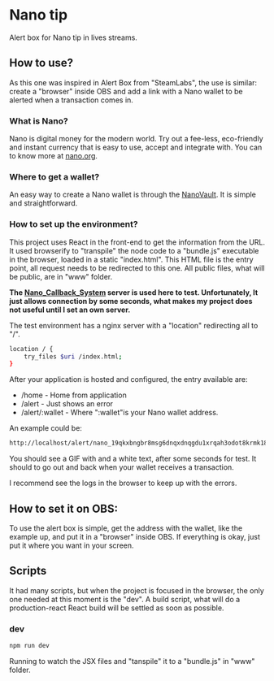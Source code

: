 # **Nano tip**

Alert box for Nano tip in lives streams.

## How to use?

As this one was inspired in Alert Box from "SteamLabs", the use is similar: create a "browser" inside OBS and add a link with a Nano wallet to be alerted when a transaction comes in.

### What is Nano?

Nano is digital money for the modern world. Try out a fee-less, eco-friendly and instant currency that is easy to use, accept and integrate with. You can to know more at [nano.org](https://nano.org/).

### Where to get a wallet?

An easy way to create a Nano wallet is through the [NanoVault](https://nanovault.io/). It is simple and straightforward.

### How to set up the environment?

This project uses React in the front-end to get the information from the URL. It used browserify to "transpile" the node code to a "bundle.js" executable in the browser, loaded in a static "index.html". This HTML file is the entry point, all request needs to be redirected to this one. All public files, what will be public, are in "www" folder.

**The [Nano_Callback_System](https://github.com/jamescoxon/Nano_Callback_System) server is used here to test. Unfortunately, It just allows connection by some seconds, what makes my project does not useful until I set an own server.**

The test environment has a nginx server with a "location" redirecting all to "/".

```bash
location / {
	try_files $uri /index.html;
}
```

After your application is hosted and configured, the entry available are:

- /home - Home from application
- /alert - Just shows an error
- /alert/:wallet - Where ":wallet"is your Nano wallet address.

An example could be: 

```bash
http://localhost/alert/nano_19qkxbngbr8msg6dnqxdnqgdu1xrqah3odot8krmk18oihskca6hspcord9e
```

You should see a GIF with and a white text, after some seconds for test. It should to go out and back when your wallet receives a transaction.

I recommend see the logs in the browser to keep up with the errors.

## How to set it on OBS:

To use the alert box is simple, get the address with the wallet, like the example up, and put it in a "browser" inside OBS. If everything is okay, just put it where you want in your screen.

## Scripts

It had many scripts, but when the project is focused in the browser, the only one needed at this moment is the "dev". A build script, what will do a production-react React build will be settled as soon as possible.

### dev

```bash
npm run dev
```

Running to watch the JSX files and "tanspile" it to a "bundle.js" in "www" folder.
